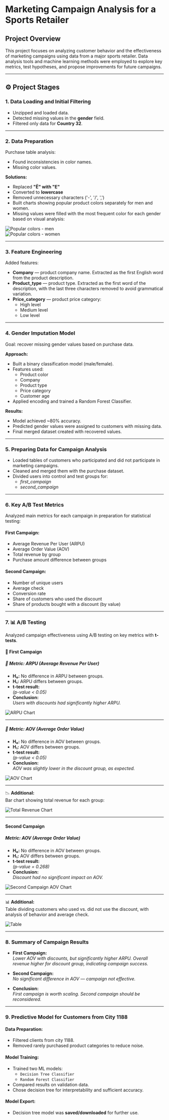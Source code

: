 # Marketing Campaign Analysis for a Sports Retailer

## Project Overview

This project focuses on analyzing customer behavior and the effectiveness of marketing campaigns using data from a major sports retailer. Data analysis tools and machine learning methods were employed to explore key metrics, test hypotheses, and propose improvements for future campaigns.

---

## ⚙️ Project Stages

### 1. Data Loading and Initial Filtering
- Unzipped and loaded data.
- Detected missing values in the **gender** field.
- Filtered only data for **Country 32**.

---

### 2. Data Preparation

Purchase table analysis:
- Found inconsistencies in color names.
- Missing color values.

**Solutions:**
- Replaced **"Ё" with "Е"**
- Converted to **lowercase**
- Removed unnecessary characters ('-', '/', ',')
- Built charts showing popular product colors separately for men and women.
- Missing values were filled with the most frequent color for each gender based on visual analysis:

![Popular colors - men](Graphics/color_men.png)  
![Popular colors - women](Graphics/color_women.png)

---

### 3. Feature Engineering

Added features:
- **Company** — product company name. Extracted as the first English word from the product description.
- **Product_type** — product type. Extracted as the first word of the description, with the last three characters removed to avoid grammatical variation.
- **Price_category** — product price category:
  - High level
  - Medium level
  - Low level

---

### 4. Gender Imputation Model

Goal: recover missing gender values based on purchase data.

**Approach:**
- Built a binary classification model (male/female).
- Features used:
  - Product color
  - Company
  - Product type
  - Price category
  - Customer age
- Applied encoding and trained a Random Forest Classifier.

**Results:**
- Model achieved ~80% accuracy.
- Predicted gender values were assigned to customers with missing data.
- Final merged dataset created with recovered values.

---

### 5. Preparing Data for Campaign Analysis

- Loaded tables of customers who participated and did not participate in marketing campaigns.
- Cleaned and merged them with the purchase dataset.
- Divided users into control and test groups for:
  - *first_campaign*
  - *second_campaign*

---

### 6. Key A/B Test Metrics

Analyzed main metrics for each campaign in preparation for statistical testing:

#### First Campaign:
- Average Revenue Per User (ARPU)
- Average Order Value (AOV)
- Total revenue by group
- Purchase amount difference between groups

#### Second Campaign:
- Number of unique users
- Average check
- Conversion rate
- Share of customers who used the discount
- Share of products bought with a discount (by value)

---

### 7. 📊 A/B Testing

Analyzed campaign effectiveness using A/B testing on key metrics with **t-tests**.

#### 🧪 First Campaign

##### 📌 Metric: ARPU (Average Revenue Per User)
- **H₀:** No difference in ARPU between groups.
- **H₁:** ARPU differs between groups.
- **t-test result:**  
  *(p-value < 0.05)*
- **Conclusion:**  
  *Users with discounts had significantly higher ARPU.*

![ARPU Chart](Graphics/first_cam_arpu.png)

---

##### 📌 Metric: AOV (Average Order Value)
- **H₀:** No difference in AOV between groups.
- **H₁:** AOV differs between groups.
- **t-test result:**  
  *(p-value < 0.05)*
- **Conclusion:**  
  *AOV was slightly lower in the discount group, as expected.*

![AOV Chart](Graphics/first_cam_aov.png)

---

📉 **Additional:**  
Bar chart showing total revenue for each group:

![Total Revenue Chart](Graphics/total_revenue.png)

---

#### Second Campaign

##### Metric: AOV (Average Order Value)
- **H₀:** No difference in AOV between groups.
- **H₁:** AOV differs between groups.
- **t-test result:**  
  *(p-value = 0.268)*
- **Conclusion:**  
  *Discount had no significant impact on AOV.*

![Second Campaign AOV Chart](Graphics/second_cam_aov.png)

---

📊 **Additional:**  
Table dividing customers who used vs. did not use the discount, with analysis of behavior and average check.

![Table](Graphics/second_cam_table.png)

---

### 8. Summary of Campaign Results

- **First Campaign:**  
  *Lower AOV with discounts, but significantly higher ARPU. Overall revenue higher for discount group, indicating campaign success.*

- **Second Campaign:**  
  *No significant difference in AOV — campaign not effective.*

- **Conclusion:**  
  *First campaign is worth scaling. Second campaign should be reconsidered.*

---

### 9. Predictive Model for Customers from City 1188

#### Data Preparation:
- Filtered clients from city 1188.
- Removed rarely purchased product categories to reduce noise.

#### Model Training:
- Trained two ML models:
  - `Decision Tree Classifier`
  - `Random Forest Classifier`
- Compared results on validation data.
- Chose decision tree for interpretability and sufficient accuracy.

#### Model Export:
- Decision tree model was **saved/downloaded** for further use.


